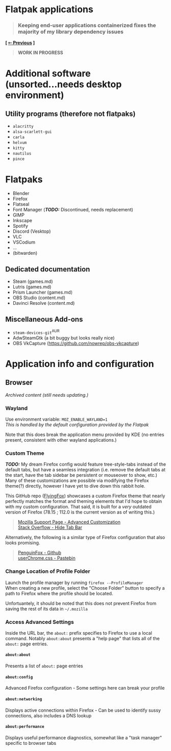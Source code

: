 # Flatpak applications
> ### Keeping end-user applications containerized fixes the majority of my library dependency issues

**\[ [⇽ Previous](./06b-hyprland.md) \]**  

> **WORK IN PROGRESS**

# Additional software (unsorted...needs desktop environment)
## Utility programs (therefore not flatpaks)
- `alacritty`
- `alsa-scarlett-gui`
- `carla`
- `helvum`
- `kitty`
- `nautilus`
- `pince`

# Flatpaks
- Blender
- Firefox
- Flatseal
- Font Manager (_**TODO:**_ Discontinued, needs replacement)
- GIMP
- Inkscape
- Spotify
- Discord (Vesktop)
- VLC
- VSCodium
- ...
- (bitwarden)

## Dedicated documentation
- Steam (games.md)
- Lutris (games.md)
- Prism Launcher (games.md)
- OBS Studio (content.md)
- Davinci Resolve (content.md)

## Miscellaneous Add-ons
- `steam-devices-git`<sup>AUR</sup>
- AdwSteamGtk (a bit buggy but looks really nice)
- OBS VkCapture (https://github.com/nowrep/obs-vkcapture)

# Application info and configuration
## Browser
_Archived content (still needs updating.)_

### Wayland
Use environment variable: `MOZ_ENABLE_WAYLAND=1`  
_This is handled by the default configuration provided by the Flatpak_  

Note that this does break the application menu provided by KDE (no entries present, consistent with other wayland applications.)  

### Custom Theme
_**TODO:**_ My dream Firefox config would feature tree-style-tabs instead of the default tabs, but have a seamless integration (i.e. remove the default tabs at the start, have the tab sidebar be persistent or mouseover to show, etc.) Many of these customizations are possible via modifying the Firefox theme(?) directly, however I have yet to dive down this rabbit hole.  

This GitHub repo ([FlyingFox](https://github.com/akshat46/FlyingFox)) showcases a custom Firefox theme that nearly perfectly matches the format and theming elements that I'd hope to obtain with my custom configuration. That said, it is built for a _very_ outdated version of Firefox (78.15 ; 112.0 is the current version as of writing this.)  
> [Mozilla Support Page - Advanced Customization](https://support.mozilla.org/en-US/kb/contributors-guide-firefox-advanced-customization)  
> [Stack Overflow - Hide Tab Bar](https://superuser.com/questions/1268732/how-to-hide-tab-bar-tabstrip-in-firefox-57-quantum)  

Alternatively, the following is a similar type of Firefox configuration that also looks promising.

> [PenguinFox - Github](https://github.com/p3nguin-kun/penguinFox)  
> [userChrome.css - Pastebin](https://pastebin.com/PDL0h2KR)  

### Change Location of Profile Folder
Launch the profile manager by running `firefox --ProfileManager`  
When creating a new profile, select the "Choose Folder" button to specify a path to Firefox where the profile should be located.  

Unfortuantely, it should be noted that this does not prevent Firefox from saving the rest of its data in `~/.mozilla`  

### Access Advanced Settings
Inside the URL bar, the `about:` prefix specifies to Firefox to use a local command. Notably `about:about` presents a "help page" that lists all of the `about:` page entries.  

#### `about:about`
Presents a list of `about:` page entries  

#### `about:config`
Advanced Firefox configuration - Some settings here can break your profile  

#### `about:networking`
Displays active connections within Firefox - Can be used to identify sussy connections, also includes a DNS lookup  

#### `about:performance`
Displays useful performance diagnostics, somewhat like a "task manager" specific to browser tabs  
